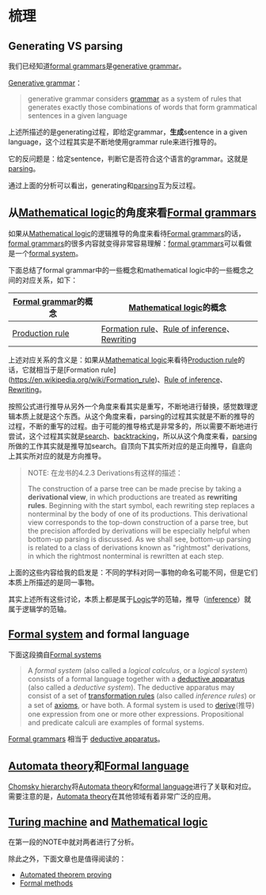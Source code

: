 # 梳理

## Generating VS parsing

我们已经知道[formal grammars](https://en.wikipedia.org/wiki/Formal_grammar)是[generative grammar](https://en.wikipedia.org/wiki/Generative_grammar)。

[Generative grammar](https://en.wikipedia.org/wiki/Generative_grammar)：

> generative grammar considers [grammar](https://en.wikipedia.org/wiki/Grammar) as a system of rules that generates exactly those combinations of words that form grammatical sentences in a given language

上述所描述的是generating过程，即给定grammar，**生成**sentence in a given language，这个过程其实是不断地使用grammar rule来进行推导的。

它的反问题是：给定sentence，判断它是否符合这个语言的grammar。这就是[parsing](https://en.wikipedia.org/wiki/Parsing)。

通过上面的分析可以看出，generating和[parsing](https://en.wikipedia.org/wiki/Parsing)互为反过程。





## 从[Mathematical logic](https://en.wikipedia.org/wiki/Mathematical_logic)的角度来看[Formal grammars](https://en.wikipedia.org/wiki/Formal_grammar)

如果从[Mathematical logic](https://en.wikipedia.org/wiki/Mathematical_logic)的逻辑推导的角度来看待[Formal grammars](https://en.wikipedia.org/wiki/Formal_grammar)的话，[formal grammars](https://en.wikipedia.org/wiki/Formal_grammar)的很多内容就变得非常容易理解：[formal grammars](https://en.wikipedia.org/wiki/Formal_grammar)可以看做是一个[formal system](https://en.wikipedia.org/wiki/Formal_system)。

下面总结了formal grammar中的一些概念和mathematical logic中的一些概念之间的对应关系，如下：

| [Formal grammar](https://en.wikipedia.org/wiki/Formal_grammar)的概念 | [Mathematical logic](https://en.wikipedia.org/wiki/Mathematical_logic)的概念 |
| ------------------------------------------------------------ | ------------------------------------------------------------ |
| [Production rule](https://en.wikipedia.org/wiki/Production_(computer_science)) | [Formation rule](https://en.wikipedia.org/wiki/Formation_rule)、[Rule of inference](https://en.wikipedia.org/wiki/Rule_of_inference)、[Rewriting](https://en.wikipedia.org/wiki/Rewriting) |

上述对应关系的含义是：如果从[Mathematical logic](https://en.wikipedia.org/wiki/Mathematical_logic)来看待[Production rule](https://en.wikipedia.org/wiki/Production_(computer_science))的话，它就相当于是[Formation rule](https://en.wikipedia.org/wiki/Formation_rule)、[Rule of inference](https://en.wikipedia.org/wiki/Rule_of_inference)、[Rewriting](https://en.wikipedia.org/wiki/Rewriting)。

按照公式进行推导从另外一个角度来看其实是重写，不断地进行替换，感觉数理逻辑本质上就是这个东西。从这个角度来看，parsing的过程其实就是不断的推导的过程，不断的重写的过程。由于可能的推导格式是非常多的，所以需要不断地进行尝试，这个过程其实就是[search](https://en.wikipedia.org/wiki/Search_algorithm)、[backtracking](https://en.wikipedia.org/wiki/Backtracking)，所以从这个角度来看，[parsing](https://en.wikipedia.org/wiki/Parsing)所做的工作其实就是推导加search。自顶向下其实所对应的是正向推导，自底向上其实所对应的就是方向推导。

> NOTE: 在龙书的4.2.3 Derivations有这样的描述：
>
> The construction of a parse tree can be made precise by taking a **derivational view**, in which productions are treated as **rewriting rules**. Beginning with the start symbol, each rewriting step replaces a nonterminal by the body of one of its productions. This derivational view corresponds to the top-down construction of a parse tree, but the precision afforded by derivations will be especially helpful when bottom-up parsing is discussed. As we shall see, bottom-up parsing is related to a class of derivations known as "rightmost" derivations, in which the rightmost nonterminal is rewritten at each step.

上面的这些内容给我的启发是：不同的学科对同一事物的命名可能不同，但是它们本质上所描述的是同一事物。

其实上述所有这些讨论，本质上都是属于[Logic](https://en.wikipedia.org/wiki/Logic)学的范轴，推导（[inference](https://en.wikipedia.org/wiki/Inference)）就属于逻辑学的范轴。



## [Formal system](https://en.wikipedia.org/wiki/Formal_system) and formal language

下面这段摘自[Formal systems](https://en.wikipedia.org/wiki/Formation_rule#Formal_systems)

> A *formal system* (also called a *logical calculus*, or a *logical system*) consists of a formal language together with a [deductive apparatus](https://en.wikipedia.org/wiki/Deductive_apparatus) (also called a *deductive system*). The deductive apparatus may consist of a set of [transformation rules](https://en.wikipedia.org/wiki/Transformation_rule) (also called *inference rules*) or a set of [axioms](https://en.wikipedia.org/wiki/Axiom), or have both. A formal system is used to [derive](https://en.wikipedia.org/wiki/Proof_theory)(推导) one expression from one or more other expressions. Propositional and predicate calculi are examples of formal systems.

[Formal grammars](https://en.wikipedia.org/wiki/Formal_grammar) 相当于 [deductive apparatus](https://en.wikipedia.org/wiki/Deductive_apparatus)。





## [Automata theory](https://en.wikipedia.org/wiki/Automata_theory)和[Formal language](https://en.wikipedia.org/wiki/Formal_language)

[Chomsky hierarchy](https://en.wikipedia.org/wiki/Chomsky_hierarchy)将[Automata theory](https://en.wikipedia.org/wiki/Automata_theory)和[formal language](https://en.wikipedia.org/wiki/Formal_language)进行了关联和对应。需要注意的是，[Automata theory](https://en.wikipedia.org/wiki/Automata_theory)在其他领域有着非常广泛的应用。



## [Turing machine](https://en.wikipedia.org/wiki/Turing_machine) and [Mathematical logic](https://en.wikipedia.org/wiki/Mathematical_logic)

在第一段的NOTE中就对两者进行了分析。

除此之外，下面文章也是值得阅读的：

- [Automated theorem proving](https://en.wikipedia.org/wiki/Automated_theorem_proving)
- [Formal methods](https://en.wikipedia.org/wiki/Formal_methods) 

